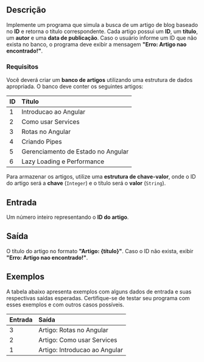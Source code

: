 ## Descrição

Implemente um programa que simula a busca de um artigo de blog baseado no **ID** e retorna o título correspondente. Cada artigo possui um **ID**, um **título**, um **autor** e uma **data de publicação**. Caso o usuário informe um ID que não exista no banco, o programa deve exibir a mensagem **"Erro: Artigo nao encontrado!"**.

### **Requisitos**

Você deverá criar um **banco de artigos** utilizando uma estrutura de dados apropriada. O banco deve conter os seguintes artigos:

| ID   | Título                             |
| :--- | :--------------------------------- |
| 1    | Introducao ao Angular              |
| 2    | Como usar Services                 |
| 3    | Rotas no Angular                   |
| 4    | Criando Pipes                      |
| 5    | Gerenciamento de Estado no Angular |
| 6    | Lazy Loading e Performance         |

Para armazenar os artigos, utilize uma **estrutura de chave-valor**, onde o ID do artigo será a **chave** (`Integer`) e o título será o **valor** (`String`).

## Entrada

Um número inteiro representando o **ID do artigo**.

## Saída

O título do artigo no formato **"Artigo: {título}"**. Caso o ID não exista, exibir **"Erro: Artigo nao encontrado!"**.

## Exemplos

A tabela abaixo apresenta exemplos com alguns dados de entrada e suas respectivas saídas esperadas. Certifique-se de testar seu programa com esses exemplos e com outros casos possíveis.

| Entrada | Saída                         |
| :------ | :---------------------------- |
| 3       | Artigo: Rotas no Angular      |
| 2       | Artigo: Como usar Services    |
| 1       | Artigo: Introducao ao Angular |
